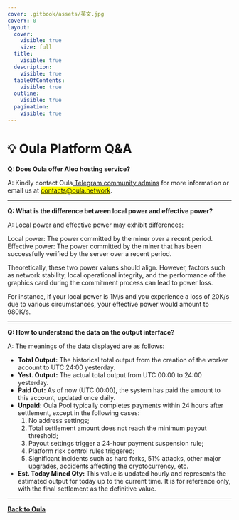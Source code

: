 ```yaml
---
cover: .gitbook/assets/英文.jpg
coverY: 0
layout:
  cover:
    visible: true
    size: full
  title:
    visible: true
  description:
    visible: true
  tableOfContents:
    visible: true
  outline:
    visible: true
  pagination:
    visible: true
---
```


# 💡 Oula Platform Q\&A

**Q: Does Oula offer Aleo hosting service?**

A: Kindly contact Oula[ Telegram community admins](https://t.me/oulacommunity) for more information or email us at <mark style="color:blue;">contacts@oula.network</mark>.

***

**Q: What is the difference between local power and effective power?**

A: Local power and effective power may exhibit differences:

Local power: The power committed by the miner over a recent period. \
Effective power: The power committed by the miner that has been successfully verified by the server over a recent period.

Theoretically, these two power values should align. However, factors such as network stability, local operational integrity, and the performance of the graphics card during the commitment process can lead to power loss.

For instance, if your local power is 1M/s and you experience a loss of 20K/s due to various circumstances, your effective power would amount to 980K/s.

***

**Q: How to understand the data on the output interface?**

A: The meanings of the data displayed are as follows:

* **Total Output:** The historical total output from the creation of the worker account to UTC 24:00 yesterday.
* **Yest. Output:** The actual total output from UTC 00:00 to 24:00 yesterday.
* **Paid Out:** As of now (UTC 00:00), the system has paid the amount to this account, updated once daily.
* **Unpaid:** Oula Pool typically completes payments within 24 hours after settlement, except in the following cases:&#x20;
  1. No address settings;&#x20;
  2. Total settlement amount does not reach the minimum payout threshold;&#x20;
  3. Payout settings trigger a 24-hour payment suspension rule;&#x20;
  4. Platform risk control rules triggered;&#x20;
  5. Significant incidents such as hard forks, 51% attacks, other major upgrades, accidents affecting the cryptocurrency, etc.
* **Est. Today Mined Qty:** This value is updated hourly and represents the estimated output for today up to the current time. It is for reference only, with the final settlement as the definitive value.

***







[**Back to Oula**](https://oula.network/en/login)
